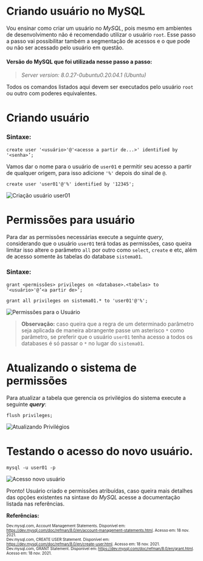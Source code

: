 # Criando usuário no MySQL

Vou ensinar como criar um usuário no *MySQL*, pois mesmo em ambientes de desenvolvimento não é recomendado utilizar o usuário ````root````. Esse passo a passo vai possibilitar também a segmentação de acessos e o que pode ou não ser acessado pelo usuário em questão.

#### Versão do MySQL que foi utilizada nesse passo a passo: 
> *Server version: 8.0.27-0ubuntu0.20.04.1 (Ubuntu)*

Todos os comandos listados aqui devem ser executados pelo usuário ````root```` ou outro com poderes equivalentes.

# Criando usuário

### Sintaxe: 

````
create user '<usuário>'@'<acesso a partir de...>' identified by '<senha>’; 
````

Vamos dar o nome para o usuário de ````user01```` e permitir seu acesso a partir de qualquer origem, para isso adicione ````'%'```` depois do sinal de ````@````.

````
create user 'user01'@'%' identified by '12345';
````

![Criação usuário user01](https://drive.google.com/uc?export=view&id=1MZ5LD4yfsgxkXHvHnHlh3my83tRcxpv3)

# Permissões para usuário

Para dar as permissões necessárias execute a seguinte *query*, considerando que o usuário ````user01```` terá todas as permissões, caso queira limitar isso altere o parâmetro ````all```` por outro como ````select````, ````create```` e etc, além de acesso somente às tabelas do database ````sistema01````.

### Sintaxe: 

````
grant <permissões> privileges on <database>.<tabelas> to '<usuário>'@’<a partir de>’;
````

````
grant all privileges on sistema01.* to 'user01'@'%';
````

![Permissões para o Usuário](https://drive.google.com/uc?export=view&id=1Ma3YpSIa0bVv9VTm73izyExp4-XYJcgS)

> **Observação:** caso queira que a regra de um determinado parâmetro seja aplicada de maneira abrangente passe um asterisco ````*```` como parâmetro, se preferir que o usuário ````user01```` tenha acesso a todos os databases é só passar o ````*```` no lugar do ````sistema01````. 

# Atualizando o sistema de permissões

Para atualizar a tabela que gerencia os privilégios do sistema execute a seguinte ***query***:

````
flush privileges;
````

![Atualizando Privilégios](https://drive.google.com/uc?export=view&id=1Md0pjJMA0aWkgdjfGac89WZcuMt9_Cxb)

# Testando o acesso do novo usuário.

````
mysql -u user01 -p
````

![Acesso novo usuário](https://drive.google.com/uc?export=view&id=1Mgd9T4aRRxZ6vH9yWO8i7OnCztYQK9bI)

Pronto! Usuário criado e permissões atribuídas, caso queira mais detalhes das opções existentes na sintaxe do *MySQL* acesse a documentação listada nas referências. 

**Referências:**  <br/><font size="1">  <br/>Dev.mysql.com, Account Management Statements. Disponível em: <https://dev.mysql.com/doc/refman/8.0/en/account-management-statements.html>. Acesso em: 18 nov. 2021.  <br/>Dev.mysql.com, CREATE USER Statement. Disponível em: <https://dev.mysql.com/doc/refman/8.0/en/create-user.html>. Acesso em: 18 nov. 2021.  <br/>Dev.mysql.com, GRANT Statement. Disponível em: <https://dev.mysql.com/doc/refman/8.0/en/grant.html>. Acesso em: 18 nov. 2021.  <br/></font>
